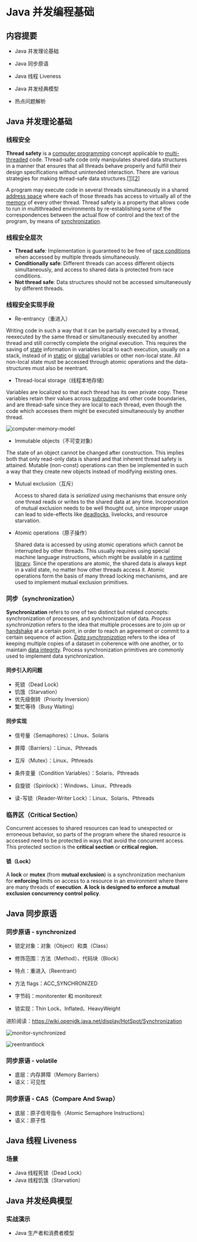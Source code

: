 # Java 并发编程基础

## 内容提要

* Java 并发理论基础

* Java 同步原语
* Java 线程 Liveness
* Java 并发经典模型
* 热点问题解析



## Java 并发理论基础

### 线程安全

**Thread safety** is a [computer programming](https://en.wikipedia.org/wiki/Computer_programming) concept applicable to [multi-threaded](https://en.wikipedia.org/wiki/Thread_(computing)) code. Thread-safe code only manipulates shared data structures in a manner that ensures that all threads behave properly and fulfill their design specifications without unintended interaction. There are various strategies for making thread-safe data structures.[[1\]](https://en.wikipedia.org/wiki/Thread_safety#cite_note-1)[[2\]](https://en.wikipedia.org/wiki/Thread_safety#cite_note-2)

A program may execute code in several threads simultaneously in a shared [address space](https://en.wikipedia.org/wiki/Address_space) where each of those threads has access to virtually all of the [memory](https://en.wikipedia.org/wiki/Computer_storage) of every other thread. Thread safety is a property that allows code to run in multithreaded environments by re-establishing some of the correspondences between the actual flow of control and the text of the program, by means of [synchronization](https://en.wikipedia.org/wiki/Synchronization_(computer_science)).

### 线程安全层次

- **Thread safe**: Implementation is guaranteed to be free of [race conditions](https://en.wikipedia.org/wiki/Race_condition#Computing) when accessed by multiple threads simultaneously.
- **Conditionally safe**: Different threads can access different objects simultaneously, and access to shared data is protected from race conditions.
- **Not thread safe**: Data structures should not be accessed simultaneously by different threads.

### 线程安全实现手段

* Re-entrancy（重进入）

Writing code in such a way that it can be partially executed by a thread, reexecuted by the same thread or simultaneously executed by another thread and still correctly complete the original execution. This requires the saving of [state](https://wikimili.com/en/State_(computer_science)) information in variables local to each execution, usually on a stack, instead of in [static](https://wikimili.com/en/Static_variable) or [global](https://wikimili.com/en/Global_variable) variables or other non-local state. All non-local state must be accessed through atomic operations and the data-structures must also be reentrant.

* Thread-local storage（线程本地存储）

Variables are localized so that each thread has its own private copy. These variables retain their values across [subroutine](https://wikimili.com/en/Subroutine) and other code boundaries, and are thread-safe since they are local to each thread, even though the code which accesses them might be executed simultaneously by another thread.

![computer-memory-model](https://raw.githubusercontent.com/jinminer/docs/master/java-base/deep-in-java/stage-3-java-concurrent-foundation/part-2-java-concurrent-programing-foundation/1.0-computer-memory-model.png)

* Immutable objects（不可变对象）

The state of an object cannot be changed after construction. This implies both that only read-only data is shared and that inherent thread safety is attained. Mutable (non-const) operations can then be implemented in such a way that they create new objects instead of modifying existing ones. 

* Mutual exclusion（互斥）

  Access to shared data is *serialized* using mechanisms that ensure only one thread reads or writes to the shared data at any time. Incorporation of mutual exclusion needs to be well thought out, since improper usage can lead to side-effects like [deadlocks](https://wikimili.com/en/Deadlock), livelocks, and resource starvation.

* Atomic operations（原子操作）

  Shared data is accessed by using atomic operations which cannot be interrupted by other threads. This usually requires using special machine language instructions, which might be available in a [runtime library](https://wikimili.com/en/Runtime_library). Since the operations are atomic, the shared data is always kept in a valid state, no matter how other threads access it. Atomic operations form the basis of many thread locking mechanisms, and are used to implement mutual exclusion primitives.

### 同步（synchronization）

**Synchronization** refers to one of two distinct but related concepts: synchronization of processes, and synchronization of data. *Process synchronization* refers to the idea that multiple processes are to join up or [handshake](https://wikimili.com/en/Handshaking) at a certain point, in order to reach an agreement or commit to a certain sequence of action. *[Data synchronization](https://wikimili.com/en/Data_synchronization)* refers to the idea of keeping multiple copies of a dataset in coherence with one another, or to maintain [data integrity](https://wikimili.com/en/Data_integrity). Process synchronization primitives are commonly used to implement data synchronization.

#### 同步引入的问题

* 死锁（Dead Lock）
* 饥饿（Starvation）
* 优先级倒转（Priority Inversion）
* 繁忙等待（Busy Waiting）

#### 同步实现

* 信号量（Semaphores）：LInux、Solaris
* 屏障（Barriers）：Linux、Pthreads
* 互斥（Mutex）：Linux、Pthreads
* 条件变量（Condition Variables）：Solaris、Pthreads

* 自旋锁（Spinlock）：Windows、Linux、Pthreads
* 读-写锁（Reader-Writer Lock）：Linux、Solaris、Pthreads

### 临界区（Critical Section）

Concurrent accesses to shared resources can lead to unexpected or erroneous behavior, so parts of the program where the shared resource is accessed need to be protected in ways that avoid the concurrent access. This protected section is the **critical section** or **critical region.** 

#### 锁（Lock）

A **lock** or **mutex** (from **mutual exclusion**) is a synchronization mechanism for **enforcing** limits on access to a resource in an environment where there are many threads of **execution**. **A lock is designed to enforce a mutual exclusion concurrency control policy**.



## Java 同步原语

### 同步原语 - synchronized

* 锁定对象：对象（Object）和类（Class）
* 修饰范围：方法（Method）、代码块（Block）
* 特点：重进入（Reentrant）

* 方法 flags：ACC_SYNCHRONIZED
* 字节码：monitorenter 和 monitorexit
* 锁实现：Thin Lock、Inflated、HeavyWeight

进阶阅读：https://wiki.openjdk.java.net/display/HotSpot/Synchronization

![monitor-synchronized](https://raw.githubusercontent.com/jinminer/docs/master/java-base/deep-in-java/stage-3-java-concurrent-foundation/part-2-java-concurrent-programing-foundation/2.0-monitor-synchronized.png)

![reentrantlock](https://raw.githubusercontent.com/jinminer/docs/master/java-base/deep-in-java/stage-3-java-concurrent-foundation/part-2-java-concurrent-programing-foundation/2.0-reentrantlock.png)

### 同步原语 - volatile

* 底层：内存屏障（Memory Barriers）
* 语义：可见性

### 同步原语 - CAS（Compare And Swap）

* 底层：原子信号指令（Atomic Semaphore Instructions）
* 语义：原子性



## Java 线程 Liveness

### 场景

* Java 线程死锁（Dead Lock）
* Java 线程饥饿（Starvation）



## Java 并发经典模型

### 实战演示

* Java 生产者和消费者模型











